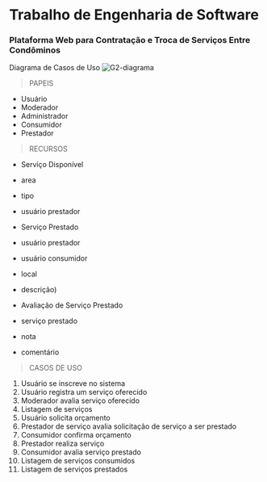 # Trabalho de Engenharia de Software
### Plataforma Web para Contratação e Troca de Serviços Entre Condôminos

Diagrama de Casos de Uso
![G2-diagrama](https://user-images.githubusercontent.com/80012798/160193272-8abdfb5f-17d3-43c7-9abb-6c3f358cf648.png)

> PAPEIS
* Usuário
 * Moderador
 * Administrador
 * Consumidor
 * Prestador
    
> RECURSOS

* Serviço Disponível
 * area
 * tipo
 * usuário prestador

* Serviço Prestado
 * usuário prestador
 * usuário consumidor
 * local
 * descrição)

* Avaliação de Serviço Prestado
 * serviço prestado
 * nota
 * comentário

> CASOS DE USO
1. Usuário se inscreve no sistema
2. Usuário registra um serviço oferecido
3. Moderador avalia serviço oferecido
4. Listagem de serviços
5. Usuário solicita orçamento
6. Prestador de serviço avalia solicitação de serviço a ser prestado
7. Consumidor confirma orçamento
8. Prestador realiza serviço
9. Consumidor avalia serviço prestado
10. Listagem de serviços consumidos
11. Listagem de serviços prestados
